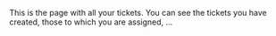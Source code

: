 This is the page with all your tickets.
You can see the tickets you have created, those to which you are assigned, ...
